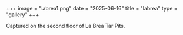 +++
image = "labrea1.png"
date = "2025-06-16"
title = "labrea"
type = "gallery"
+++

Captured on the second floor of La Brea Tar Pits.
